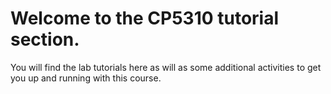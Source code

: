 # Welcome to the CP5310 tutorial section.

You will find the lab tutorials here as will as some additional activities to get you up and running with this course.
